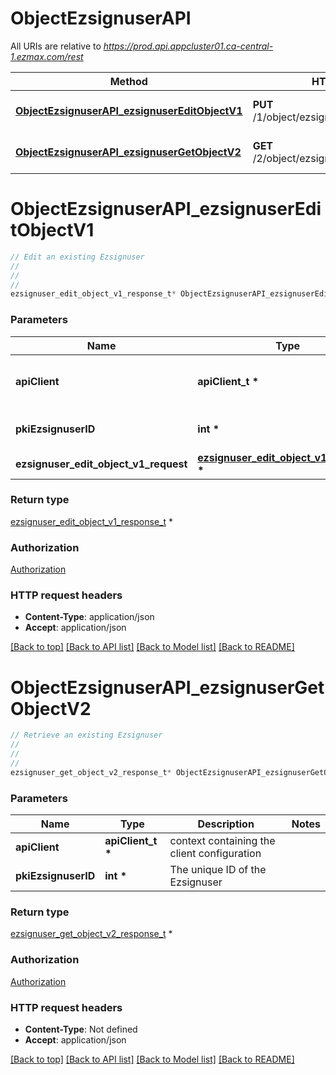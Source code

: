 # ObjectEzsignuserAPI

All URIs are relative to *https://prod.api.appcluster01.ca-central-1.ezmax.com/rest*

Method | HTTP request | Description
------------- | ------------- | -------------
[**ObjectEzsignuserAPI_ezsignuserEditObjectV1**](ObjectEzsignuserAPI.md#ObjectEzsignuserAPI_ezsignuserEditObjectV1) | **PUT** /1/object/ezsignuser/{pkiEzsignuserID} | Edit an existing Ezsignuser
[**ObjectEzsignuserAPI_ezsignuserGetObjectV2**](ObjectEzsignuserAPI.md#ObjectEzsignuserAPI_ezsignuserGetObjectV2) | **GET** /2/object/ezsignuser/{pkiEzsignuserID} | Retrieve an existing Ezsignuser


# **ObjectEzsignuserAPI_ezsignuserEditObjectV1**
```c
// Edit an existing Ezsignuser
//
// 
//
ezsignuser_edit_object_v1_response_t* ObjectEzsignuserAPI_ezsignuserEditObjectV1(apiClient_t *apiClient, int *pkiEzsignuserID, ezsignuser_edit_object_v1_request_t *ezsignuser_edit_object_v1_request);
```

### Parameters
Name | Type | Description  | Notes
------------- | ------------- | ------------- | -------------
**apiClient** | **apiClient_t \*** | context containing the client configuration |
**pkiEzsignuserID** | **int \*** | The unique ID of the Ezsignuser | 
**ezsignuser_edit_object_v1_request** | **[ezsignuser_edit_object_v1_request_t](ezsignuser_edit_object_v1_request.md) \*** |  | 

### Return type

[ezsignuser_edit_object_v1_response_t](ezsignuser_edit_object_v1_response.md) *


### Authorization

[Authorization](../README.md#Authorization)

### HTTP request headers

 - **Content-Type**: application/json
 - **Accept**: application/json

[[Back to top]](#) [[Back to API list]](../README.md#documentation-for-api-endpoints) [[Back to Model list]](../README.md#documentation-for-models) [[Back to README]](../README.md)

# **ObjectEzsignuserAPI_ezsignuserGetObjectV2**
```c
// Retrieve an existing Ezsignuser
//
// 
//
ezsignuser_get_object_v2_response_t* ObjectEzsignuserAPI_ezsignuserGetObjectV2(apiClient_t *apiClient, int *pkiEzsignuserID);
```

### Parameters
Name | Type | Description  | Notes
------------- | ------------- | ------------- | -------------
**apiClient** | **apiClient_t \*** | context containing the client configuration |
**pkiEzsignuserID** | **int \*** | The unique ID of the Ezsignuser | 

### Return type

[ezsignuser_get_object_v2_response_t](ezsignuser_get_object_v2_response.md) *


### Authorization

[Authorization](../README.md#Authorization)

### HTTP request headers

 - **Content-Type**: Not defined
 - **Accept**: application/json

[[Back to top]](#) [[Back to API list]](../README.md#documentation-for-api-endpoints) [[Back to Model list]](../README.md#documentation-for-models) [[Back to README]](../README.md)

